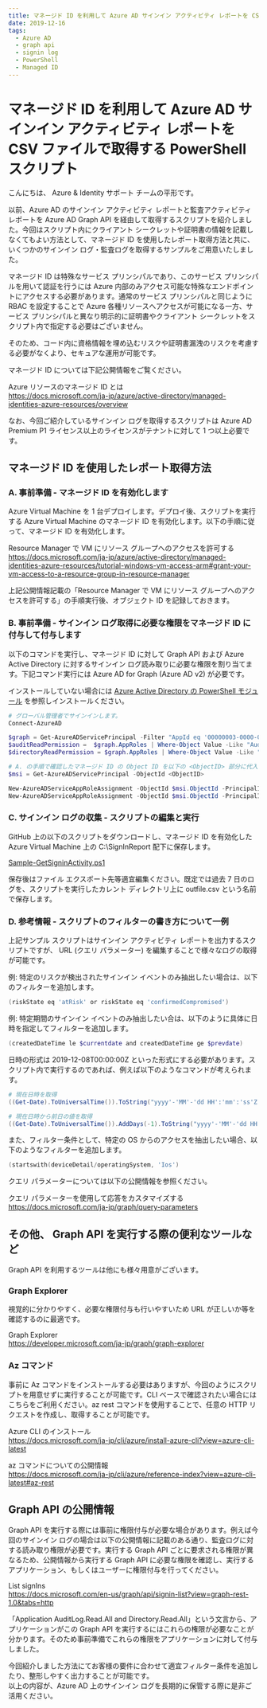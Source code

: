 ```yaml
---
title: マネージド ID を利用して Azure AD サインイン アクティビティ レポートを CSV ファイルで取得する PowerShell スクリプト
date: 2019-12-16
tags:
  - Azure AD
  - graph api
  - signin log
  - PowerShell
  - Managed ID
---
```


# マネージド ID を利用して Azure AD サインイン アクティビティ レポートを CSV ファイルで取得する PowerShell スクリプト

こんにちは、 Azure & Identity サポート チームの平形です。

以前、Azure AD のサインイン アクティビティ レポートと監査アクティビティ レポートを Azure AD Graph API を経由して取得するスクリプトを紹介しました。今回はスクリプト内にクライアント シークレットや証明書の情報を記載しなくてもよい方法として、マネージド ID を使用したレポート取得方法と共に、いくつかのサインイン ログ・監査ログを取得するサンプルをご用意いたしました。

マネージド ID は特殊なサービス プリンシパルであり、このサービス プリンシパルを用いて認証を行うには Azure 内部のみアクセス可能な特殊なエンドポイントにアクセスする必要があります。通常のサービス プリンシパルと同じように RBAC を設定することで Azure 各種リソースへアクセスが可能になる一方、サービス プリンシパルと異なり明示的に証明書やクライアント シークレットをスクリプト内で指定する必要はございません。

そのため、コード内に資格情報を埋め込むリスクや証明書漏洩のリスクを考慮する必要がなくより、セキュアな運用が可能です。

マネージド ID については下記公開情報をご覧ください。

Azure リソースのマネージド ID とは  
https://docs.microsoft.com/ja-jp/azure/active-directory/managed-identities-azure-resources/overview

なお、今回ご紹介しているサインイン ログを取得するスクリプトは Azure AD Premium P1 ライセンス以上のライセンスがテナントに対して 1 つ以上必要です。

## マネージド ID を使用したレポート取得方法

### A. 事前準備 - マネージド ID を有効化します

Azure Virtual Machine を 1 台デプロイします。デプロイ後、スクリプトを実行する Azure Virtual Machine のマネージド ID を有効化します。以下の手順に従って、マネージド ID を有効化します。

Resource Manager で VM にリソース グループへのアクセスを許可する  
https://docs.microsoft.com/ja-jp/azure/active-directory/managed-identities-azure-resources/tutorial-windows-vm-access-arm#grant-your-vm-access-to-a-resource-group-in-resource-manager

上記公開情報記載の「Resource Manager で VM にリソース グループへのアクセスを許可する」の手順実行後、オブジェクト ID を記録しておきます。

### B. 事前準備 - サインイン ログ取得に必要な権限をマネージド ID に付与して付与します

以下のコマンドを実行し、マネージド ID に対して Graph API および Azure Active Directory に対するサインイン ログ読み取りに必要な権限を割り当てます。下記コマンド実行には Azure AD for Graph (Azure AD v2) が必要です。

インストールしていない場合には [Azure Active Directory の PowerShell モジュール](https://jpazureid.github.io/blog/azure-active-directory/powershell-module/) を参照しインストールください。

```PowerShell
# グローバル管理者でサインインします。
Connect-AzureAD

$graph = Get-AzureADServicePrincipal -Filter "AppId eq '00000003-0000-0000-c000-000000000000'"
$auditReadPermission =  $graph.AppRoles | Where-Object Value -Like "AuditLog.Read.All" | Where-Object AllowedMemberTypes -contains 'Application' | Select-Object -First 1
$directoryReadPermission = $graph.AppRoles | Where-Object Value -Like "Directory.Read.All" | Where-Object AllowedMemberTypes -contains 'Application'  | Select-Object -First 1

# A. の手順で確認したマネージド ID の Object ID を以下の <ObjectID> 部分に代入します。
$msi = Get-AzureADServicePrincipal -ObjectId <ObjectID> 

New-AzureADServiceAppRoleAssignment -ObjectId $msi.ObjectId -PrincipalId $msi.ObjectId -ResourceId $graph.ObjectId -Id $auditReadPermission.Id 
New-AzureADServiceAppRoleAssignment -ObjectId $msi.ObjectId -PrincipalId $msi.ObjectId -ResourceId $graph.ObjectId -Id $directoryReadPermission.Id 
```

### C. サインイン ログの収集 - スクリプトの編集と実行

GitHub 上の以下のスクリプトをダウンロードし、マネージド ID を有効化した Azure Virtual Machine 上の C:\SignInReport 配下に保存します。

[Sample-GetSigninActivity.ps1](https://github.com/jpazureid/blog/blob/microsoft-graph-api-signin-activity-reports-v2/articles/azure-active-directory/aad-get-signinlog/Sample-GetSigninActivity.ps1)

保存後はファイル エクスポート先等適宜編集ください。既定では過去 7 日のログを、スクリプトを実行したカレント ディレクトリ上に outfile.csv という名前で保存します。

### D. 参考情報 - スクリプトのフィルターの書き方について一例

上記サンプル スクリプトはサインイン アクティビティ レポートを出力するスクリプトですが、 URL (クエリ パラメーター) を編集することで様々なログの取得が可能です。

例: 特定のリスクが検出されたサインイン イベントのみ抽出したい場合は、以下のフィルターを追加します。

```PowerShell
(riskState eq 'atRisk' or riskState eq 'confirmedCompromised')
```

例: 特定期間のサインイン イベントのみ抽出したい合は、以下のように具体に日時を指定してフィルターを追加します。

```PowerShell
(createdDateTime le $currentdate and createdDateTime ge $prevdate) 
```

日時の形式は 2019-12-08T00:00:00Z といった形式にする必要があります。スクリプト内で実行するのであれば、例えば以下のようなコマンドが考えられます。

```PowerShell
# 現在日時を取得
((Get-Date).ToUniversalTime()).ToString("yyyy'-'MM'-'dd HH':'mm':'ss'Z'").Replace(' ', 'T')
```

```PowerShell
# 現在日時から前日の値を取得
((Get-Date).ToUniversalTime()).AddDays(-1).ToString("yyyy'-'MM'-'dd HH':'mm':'ss'Z'").Replace(' ', 'T')
```

また、フィルター条件として、特定の OS からのアクセスを抽出したい場合、以下のようなフィルターを追加します。

```PowerShell
(startswith(deviceDetail/operatingSystem, 'Ios')
```

クエリ パラメーターについては以下の公開情報を参照ください。

クエリ パラメーターを使用して応答をカスタマイズする  
https://docs.microsoft.com/ja-jp/graph/query-parameters

## その他、 Graph API を実行する際の便利なツールなど

Graph API を利用するツールは他にも様々用意がございます。

### Graph Explorer

視覚的に分かりやすく、必要な権限付与も行いやすいため URL が正しいか等を確認するのに最適です。

Graph Explorer  
https://developer.microsoft.com/ja-jp/graph/graph-explorer

### Az コマンド

事前に Az コマンドをインストールする必要はありますが、今回のようにスクリプトを用意せずに実行することが可能です。CLI ベースで確認されたい場合にはこちらをご利用ください。az rest コマンドを使用することで、任意の HTTP リクエストを作成し、取得することが可能です。

Azure CLI のインストール  
https://docs.microsoft.com/ja-jp/cli/azure/install-azure-cli?view=azure-cli-latest

az コマンドについての公開情報  
https://docs.microsoft.com/ja-jp/cli/azure/reference-index?view=azure-cli-latest#az-rest

## Graph API の公開情報

Graph API を実行する際には事前に権限付与が必要な場合があります。例えば今回のサインイン ログの場合は以下の公開情報に記載のある通り、監査ログに対する読み取り権限が必要です。実行する Graph API ごとに要求される権限が異なるため、公開情報から実行する Graph API に必要な権限を確認し、実行するアプリケーション、もしくはユーザーに権限付与を行ってください。

List signIns  
https://docs.microsoft.com/en-us/graph/api/signin-list?view=graph-rest-1.0&tabs=http

「Application	AuditLog.Read.All and Directory.Read.All」という文言から、アプリケーションがこの Graph API を実行するにはこれらの権限が必要なことが分かります。そのため事前準備でこれらの権限をアプリケーションに対して付与しました。

今回紹介しました方法にてお客様の要件に合わせて適宜フィルター条件を追加したり、整形しやすく出力することが可能です。  
以上の内容が、Azure AD 上のサインイン ログを長期的に保管する際に是非ご活用ください。

